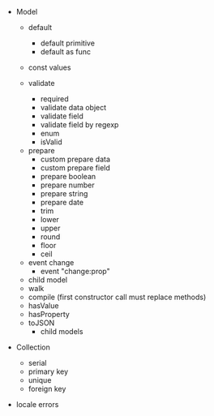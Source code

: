 - Model
    + default
        + default primitive
        + default as func

    + const values

    + validate
        + required
        + validate data object
        + validate field
        + validate field by regexp
        + enum
        + isValid

    - prepare
        - custom prepare data
        - custom prepare field
        + prepare boolean
        + prepare number
        + prepare string
        - prepare date
        - trim
        - lower
        - upper
        - round
        - floor
        - ceil
    
    + event change
        + event "change:prop"

    - child model
    - walk
    - compile (first constructor call must replace methods)
    + hasValue
    + hasProperty
    + toJSON
        - child models

- Collection
    - serial
    - primary key
    - unique
    - foreign key

- locale errors